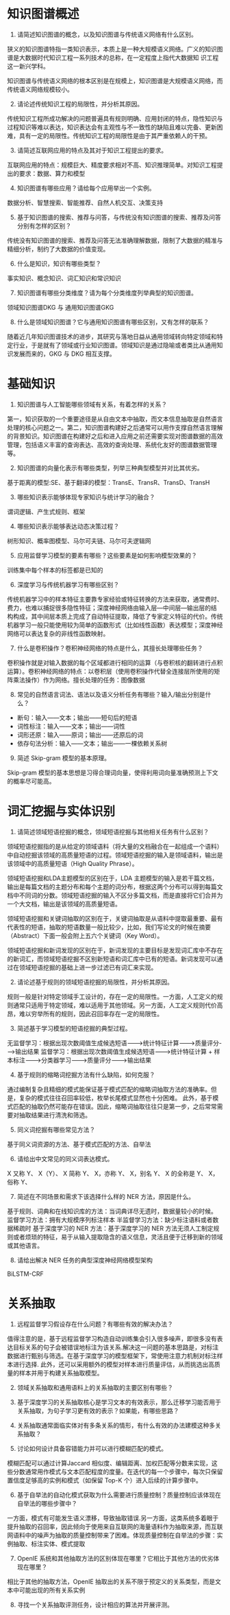 # 知识图谱概述
1. 请简述知识图谱的概念，以及知识图谱与传统语义网络有什么区别。

狭义的知识图谱特指一类知识表示，本质上是一种大规模语义网络。广义的知识图谱是大数据时代知识工程一系列技术的总称，在一定程度上指代大数据知
识工程这一新兴学科。

知识图谱与传统语义网络的根本区别是在规模上，知识图谱是大规模语义网络，而传统语义网络规模较小。

2. 请论述传统知识工程的局限性，并分析其原因。

传统知识工程所成功解决的问题普遍具有规则明确、应用封闭的特点，隐性知识与过程知识等难以表达，知识表达会有主观性与不一致性的缺陷且难以完备、更新困难，具有一定的局限性。传统知识工程的局限性是由于其严重依赖人的干预。

3. 请简述互联网应用的特点及其对于知识工程提出的要求。

互联网应用的特点：规模巨大、精度要求相对不高、知识推理简单。对知识工程提出的要求：数据、算力和模型

4. 知识图谱有哪些应用？请给每个应用举出一个实例。

数据分析、智慧搜索、智能推荐、自然人机交互、决策支持

5. 基于知识图谱的搜索、推荐与问答，与传统没有知识图谱的搜索、推荐及问答分别有怎样的区别？

传统没有知识图谱的搜索、推荐及问答无法准确理解数据，限制了大数据的精准与精细分析，制约了大数据的价值变现。

6. 什么是知识，知识有哪些类型？

事实知识、概念知识、词汇知识和常识知识

7. 知识图谱有哪些分类维度？请为每个分类维度列举典型的知识图谱。

领域知识图谱DKG 与 通用知识图谱GKG

8. 什么是领域知识图谱？它与通用知识图谱有哪些区别，又有怎样的联系？

随着近几年知识图谱技术的进步，其研究与落地日益从通用领域转向特定领域和特定行业，于是就有了领域或行业知识图谱。领域知识是通过隐喻或者类比从通用知识发展而来的，GKG 与 DKG 相互支撑。

# 基础知识
1. 知识图谱与人工智能哪些领域有关系，有着怎样的关系？

第一，知识获取的一个重要途径是从自由文本中抽取，而文本信息抽取是自然语言处理的核心问题之一。第二，知识图谱构建好之后通常可以用作支撑自然语言理解的背景知识。知识图谱在构建好之后和进入应用之前还需要实现对图谱数据的高效管理，包括语义丰富的查询表达、高效的查询处理、系统化友好的图谱数据管理等。

2. 知识图谱的向量化表示有哪些类型，列举三种典型模型并对比其优劣。

基于距离的模型:SE、基于翻译的模型：TransE、TransR、TransD、TransH

3. 哪些知识表示能够体现专家知识与统计学习的融合？

谓词逻辑、产生式规则、框架

4. 哪些知识表示能够表达动态决策过程？

树形知识、概率图模型、马尔可夫链、马尔可夫逻辑网

5. 应用监督学习模型的要素有哪些？这些要素是如何影响模型效果的？

训练集中每个样本的标签都是已知的

6. 深度学习与传统机器学习有哪些区别？

传统机器学习中的样本特征主要靠专家经验或特征转换的方法来获取，通常费时、费力，也难以捕捉很多隐性特征；深度神经网络由输入层—中间层—输出层的结
构构成，其中间层本质上完成了自动特征提取，降低了专家定义特征的代价。传统机器学习一般只能使用较为简单的函数形式（比如线性函数）表达模型；深度神经网络可以表达复杂的非线性函数映射。

7. 什么是卷积操作？卷积神经网络的特点是什么，其擅长处理哪些任务？

卷积操作就是对输入数据的每个区域都进行相同的运算（与卷积核的翻转进行点积运算）。卷积神经网络的特点：以卷积层（使用卷积操作代替全连接层所使用的矩阵乘法操作）作为网络。擅长处理的任务：图像数据

8. 常见的自然语言词法、语法以及语义分析任务有哪些？输入/输出分别是什么？
- 断句：输入——文本；输出——短句后的短语
- 词性标注：输入——文本；输出——词性
- 词形还原：输入——原词；输出——还原后的词
- 依存句法分析：输入——文本；输出——一棵依赖关系树

9. 简述 Skip-gram 模型的基本原理。

Skip-gram 模型的基本思想是习得合理词向量，使得利用词向量准确预测上下文的概率尽可能高。

# 词汇挖掘与实体识别
1. 请简述领域短语挖掘的概念，领域短语挖掘与其他相关任务有什么区别？

领域短语挖掘指的是从给定的领域语料（将大量的文档融合在一起组成一个语料）中自动挖掘该领域的高质量短语的过程。领域短语挖掘的输入是领域语料，输出是该领域中的高质量短语（High Quality Phrase）。

领域短语挖掘和LDA主题模型的区别在于，LDA 主题模型的输入是若干篇文档，输出是每篇文档的主题分布和每个主题的词分布，根据这两个分布可以得到每篇文档中不同词的分数。领域短语挖掘的输入不区分多篇文档，而是直接将它们合并为一个大文档，输出是该领域的高质量短语。

领域短语挖掘和关键词抽取的区别在于，关键词抽取是从语料中提取最重要、最有代表性的短语，抽取的短语数量一般比较少，比如，我们写论文的时候在摘要（Abstract）下面一般会附上五六个关键词（Key Word）。

领域短语挖掘和新词发现的区别在于，新词发现的主要目标是发现词汇库中不存在的新词汇，而领域短语挖掘不区别新短语和词汇库中已有的短语。新词发现可以通过在领域短语挖掘的基础上进一步过滤已有词汇来实现。

2. 请论述基于规则的领域短语挖掘的局限性，并分析其原因。

规则一般是针对特定领域手工设计的，存在一定的局限性。一方面，人工定义的规则通常只适用于特定领域，难以适用于其他领域。另一方面，人工定义规则代价高昂，难以穷举所有的规则，因此召回率存在一定的局限性。

3. 简述基于学习模型的短语挖掘的典型过程。

无监督学习：根据出现次数阈值生成候选短语--->统计特征计算--->质量评分--->输出结果
监督学习：根据出现次数阈值生成候选短语--->统计特征计算 + 样本标注--->分类器学习--->质量评分--->输出结果

4. 基于规则的缩略词挖掘方法有什么缺陷，如何克服？

通过编制复杂且精细的模式能保证基于模式匹配的缩略词抽取方法的准确率。但是，复杂的模式往往召回率较低，枚举长尾模式显然也十分困难。
此外，基于模式匹配的抽取仍然可能存在错误。因此，缩略词抽取往往只是第一步，之后常常需要对抽取结果进行清洗和筛选。

5. 同义词挖掘有哪些常见方法？

基于同义词资源的方法、基于模式匹配的方法、自举法

6. 请给出中文常见的同义词表达模式。

X 又称 Y、
X（Y）、
X 简称 Y、
X，亦称 Y、
X，别名 Y、
X 的全称是 Y、
X，俗称 Y、

7. 简述在不同场景和需求下该选择什么样的 NER 方法，原因是什么。

基于规则、词典和在线知识库的方法：当词典详尽无遗时，数据量较小的时候。
监督学习方法：拥有大规模序列标注样本
半监督学习方法：缺少标注语料或者数据稀疏时
基于深度学习的 NER 方法：基于深度学习的 NER 方法无须人工制定规则或者烦琐的特征，易于从输入提取隐含的语义信息，灵活且便于迁移到新的领域或其他语言。

8. 请给出解决 NER 任务的典型深度神经网络模型架构

BiLSTM-CRF

# 关系抽取
1. 远程监督学习假设存在什么问题？有哪些有效的解决办法？

值得注意的是，基于远程监督学习构造自动训练集会引入很多噪声，即很多没有表达目标关系的句子会被错误地标注为该关系.解决这一问题的基本思路是，对标注数据进行甄别与筛选。在基于深度学习的模型框架下，常使用注意力机制对标注样本进行选择. 此外，还可以采用额外的模型对样本进行质量评估，从而挑选出高质量的样本并用于构建关系抽取模型。

2. 领域关系抽取和通用语料上的关系抽取的主要区别有哪些？



3. 基于深度学习的关系抽取核心是学习文本的有效表示，那么迁移学习能否用于关系抽取，为句子学习更有效的表示？如果能，有哪些思路？



4. 关系抽取通常面临实体对有多条关系的情形，有什么有效的办法建模这种多关系抽取？



5. 讨论如何设计具备容错能力并可以进行模糊匹配的模式。

模糊匹配可以通过计算Jaccard 相似度、编辑距离、加权匹配等分数来实现，这些分数通常用作模式与文本匹配程度的度量。在迭代的每一个步骤中，每次只保留置信度足够高的实例和模式（如保留 Top-K 个）进入后续的计算步骤中。

6. 基于自举法的自动化模式获取为什么需要进行质量控制？质量控制应该体现在自举法的哪些步骤中？

一方面，模式有可能发生语义漂移，导致抽取错误.另一方面，这类系统多着眼于提升抽取的召回率，因此倾向于使用来自互联网的海量语料作为抽取来源，而互联网语料中的噪声为抽取的质量控制带来了困难。体现质量控制在自举法的步骤：实例抽取、标注实体、模式提取

7. OpenIE 系统和其他抽取方法的区别体现在哪里？它相比于其他方法的优劣体现在哪里？

相比于其他的抽取方法，OpenIE 抽取出的关系不限于预定义的关系类型，而是文本中可能出现的所有关系实例

8. 寻找一个关系抽取评测任务，设计相应的算法并开展评测。



